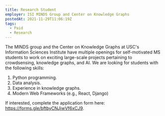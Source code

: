 ```yaml
---
title: Research Student
employer: ISI MINDS Group and Center on Knowledge Graphs
postedAt: 2021-11-29T11:06:19Z
tags:
  - Paid
  - Research
---
```


The MINDS group and the Center on Knowledge Graphs at USC's Information Sciences Institute have multiple openings for self-motivated MS students to work on exciting large-scale projects pertaining to crowdsensing, knowledge graphs, and AI. We are looking for students with the following skills:

1. Python programming.
2. Data analysis.
3. Experience in knowledge graphs.
4. Modern Web Frameworks (e.g., React, Django)

If interested, complete the application form here: https://forms.gle/bftbyCNJjwVf6xCJ9.
